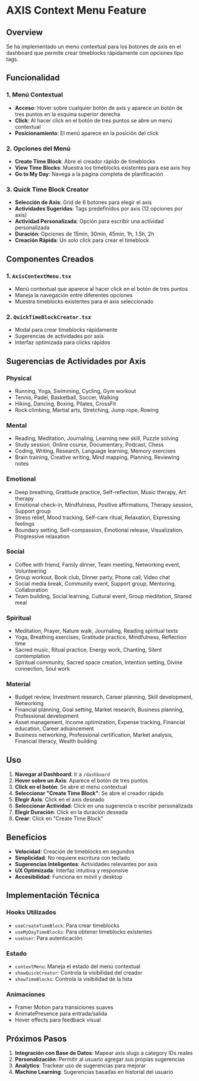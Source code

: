 # AXIS Context Menu Feature

## Overview
Se ha implementado un menú contextual para los botones de axis en el dashboard que permite crear timeblocks rápidamente con opciones tipo tags.

## Funcionalidad

### 1. Menú Contextual
- **Acceso**: Hover sobre cualquier botón de axis y aparece un botón de tres puntos en la esquina superior derecha
- **Click**: Al hacer click en el botón de tres puntos se abre un menú contextual
- **Posicionamiento**: El menú aparece en la posición del click

### 2. Opciones del Menú
- **Create Time Block**: Abre el creador rápido de timeblocks
- **View Time Blocks**: Muestra los timeblocks existentes para ese axis hoy
- **Go to My Day**: Navega a la página completa de planificación

### 3. Quick Time Block Creator
- **Selección de Axis**: Grid de 6 botones para elegir el axis
- **Actividades Sugeridas**: Tags predefinidos por axis (12 opciones por axis)
- **Actividad Personalizada**: Opción para escribir una actividad personalizada
- **Duración**: Opciones de 15min, 30min, 45min, 1h, 1.5h, 2h
- **Creación Rápida**: Un solo click para crear el timeblock

## Componentes Creados

### 1. `AxisContextMenu.tsx`
- Menú contextual que aparece al hacer click en el botón de tres puntos
- Maneja la navegación entre diferentes opciones
- Muestra timeblocks existentes para el axis seleccionado

### 2. `QuickTimeBlockCreator.tsx`
- Modal para crear timeblocks rápidamente
- Sugerencias de actividades por axis
- Interfaz optimizada para clicks rápidos

## Sugerencias de Actividades por Axis

### Physical
- Running, Yoga, Swimming, Cycling, Gym workout
- Tennis, Padel, Basketball, Soccer, Walking
- Hiking, Dancing, Boxing, Pilates, CrossFit
- Rock climbing, Martial arts, Stretching, Jump rope, Rowing

### Mental
- Reading, Meditation, Journaling, Learning new skill, Puzzle solving
- Study session, Online course, Documentary, Podcast, Chess
- Coding, Writing, Research, Language learning, Memory exercises
- Brain training, Creative writing, Mind mapping, Planning, Reviewing notes

### Emotional
- Deep breathing, Gratitude practice, Self-reflection, Music therapy, Art therapy
- Emotional check-in, Mindfulness, Positive affirmations, Therapy session, Support group
- Stress relief, Mood tracking, Self-care ritual, Relaxation, Expressing feelings
- Boundary setting, Self-compassion, Emotional release, Visualization, Progressive relaxation

### Social
- Coffee with friend, Family dinner, Team meeting, Networking event, Volunteering
- Group workout, Book club, Dinner party, Phone call, Video chat
- Social media break, Community event, Support group, Mentoring, Collaboration
- Team building, Social learning, Cultural event, Group meditation, Shared meal

### Spiritual
- Meditation, Prayer, Nature walk, Journaling, Reading spiritual texts
- Yoga, Breathing exercises, Gratitude practice, Mindfulness, Reflection time
- Sacred music, Ritual practice, Energy work, Chanting, Silent contemplation
- Spiritual community, Sacred space creation, Intention setting, Divine connection, Soul work

### Material
- Budget review, Investment research, Career planning, Skill development, Networking
- Financial planning, Goal setting, Market research, Business planning, Professional development
- Asset management, Income optimization, Expense tracking, Financial education, Career advancement
- Business networking, Professional certification, Market analysis, Financial literacy, Wealth building

## Uso

1. **Navegar al Dashboard**: Ir a `/dashboard`
2. **Hover sobre un Axis**: Aparece el botón de tres puntos
3. **Click en el botón**: Se abre el menú contextual
4. **Seleccionar "Create Time Block"**: Se abre el creador rápido
5. **Elegir Axis**: Click en el axis deseado
6. **Seleccionar Actividad**: Click en una sugerencia o escribir personalizada
7. **Elegir Duración**: Click en la duración deseada
8. **Crear**: Click en "Create Time Block"

## Beneficios

- **Velocidad**: Creación de timeblocks en segundos
- **Simplicidad**: No requiere escritura con teclado
- **Sugerencias Inteligentes**: Actividades relevantes por axis
- **UX Optimizada**: Interfaz intuitiva y responsive
- **Accesibilidad**: Funciona en móvil y desktop

## Implementación Técnica

### Hooks Utilizados
- `useCreateTimeBlock`: Para crear timeblocks
- `useMyDayTimeBlocks`: Para obtener timeblocks existentes
- `useUser`: Para autenticación

### Estado
- `contextMenu`: Maneja el estado del menú contextual
- `showQuickCreator`: Controla la visibilidad del creador
- `showTimeBlocks`: Controla la visibilidad de la lista

### Animaciones
- Framer Motion para transiciones suaves
- AnimatePresence para entrada/salida
- Hover effects para feedback visual

## Próximos Pasos

1. **Integración con Base de Datos**: Mapear axis slugs a category IDs reales
2. **Personalización**: Permitir al usuario agregar sus propias sugerencias
3. **Analytics**: Trackear uso de sugerencias para mejorar
4. **Machine Learning**: Sugerencias basadas en historial del usuario



